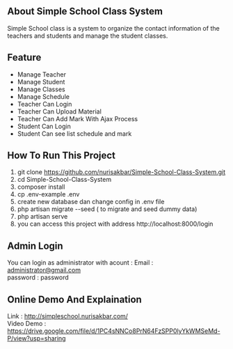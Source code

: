 

## About Simple School Class System

Simple School class is a system to organize the contact information of the teachers and students and manage the student classes. 

## Feature
- Manage Teacher
- Manage Student
- Manage Classes
- Manage Schedule
- Teacher Can Login
- Teacher Can Upload Material
- Teacher Can Add Mark With Ajax Process
- Student Can Login
- Student Can see list schedule and mark

## How To Run This Project
1. git clone https://github.com/nurisakbar/Simple-School-Class-System.git
2. cd Simple-School-Class-System
3. composer install
4. cp .env-example .env
5. create new database dan change config in .env file
6. php artisan migrate --seed ( to migrate and seed dummy data)
7. php artisan serve
8. you can access this project with address http://localhost:8000/login

## Admin Login
You can login as administrator with acount :
Email :  administrator@gmail.com<br>
password : password

## Online Demo And Explaination
Link : http://simpleschool.nurisakbar.com/ <br>
Video Demo : https://drive.google.com/file/d/1PC4sNNCo8PrN64FzSPP0lyYkWMSeMd-P/view?usp=sharing
